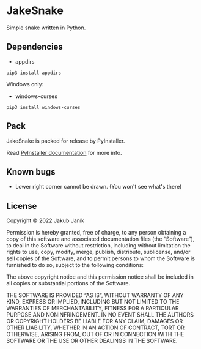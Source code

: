 # JakeSnake

Simple snake written in Python.

## Dependencies

- appdirs  
```
pip3 install appdirs
```

Windows only:

- windows-curses  
```
pip3 install windows-curses
```

## Pack

JakeSnake is packed for release by PyInstaller.

Read [PyInstaller documentation](https://pyinstaller.org/en/stable/usage.html) for more info.

## Known bugs

- Lower right corner cannot be drawn. (You won't see what's there)

## License

Copyright © 2022 Jakub Janík
	
Permission is hereby granted, free of charge, to any person obtaining a copy of this software and associated documentation files (the “Software”), to deal in the Software without restriction, including without limitation the rights to use, copy, modify, merge, publish, distribute, sublicense, and/or sell copies of the Software, and to permit persons to whom the Software is furnished to do so, subject to the following conditions:

The above copyright notice and this permission notice shall be included in all copies or substantial portions of the Software.

THE SOFTWARE IS PROVIDED “AS IS”, WITHOUT WARRANTY OF ANY KIND, EXPRESS OR IMPLIED, INCLUDING BUT NOT LIMITED TO THE WARRANTIES OF MERCHANTABILITY, FITNESS FOR A PARTICULAR PURPOSE AND NONINFRINGEMENT. IN NO EVENT SHALL THE AUTHORS OR COPYRIGHT HOLDERS BE LIABLE FOR ANY CLAIM, DAMAGES OR OTHER LIABILITY, WHETHER IN AN ACTION OF CONTRACT, TORT OR OTHERWISE, ARISING FROM, OUT OF OR IN CONNECTION WITH THE SOFTWARE OR THE USE OR OTHER DEALINGS IN THE SOFTWARE.
